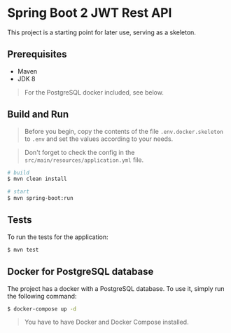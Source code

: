 # Spring Boot 2 JWT Rest API

This project is a starting point for later use, serving as a skeleton.

## Prerequisites
* Maven
* JDK 8

> For the PostgreSQL docker included, see below.

## Build and Run

> Before you begin, copy the contents of the file `.env.docker.skeleton` to `.env` and set the values according to your needs.

> Don't forget to check the config in the `src/main/resources/application.yml` file.

``` bash
# build
$ mvn clean install

# start
$ mvn spring-boot:run
```

## Tests

To run the tests for the application:

``` bash
$ mvn test
```

## Docker for PostgreSQL database

The project has a docker with a PostgreSQL database. To use it, simply run the following command:

``` bash
$ docker-compose up -d
```

> You have to have Docker and Docker Compose installed.